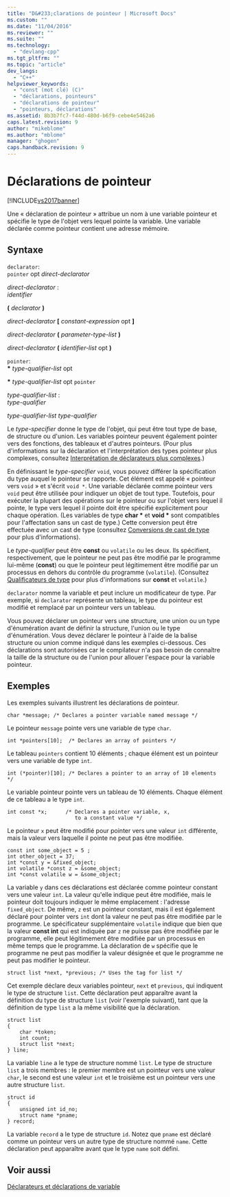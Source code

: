 ```yaml
---
title: "D&#233;clarations de pointeur | Microsoft Docs"
ms.custom: ""
ms.date: "11/04/2016"
ms.reviewer: ""
ms.suite: ""
ms.technology: 
  - "devlang-cpp"
ms.tgt_pltfrm: ""
ms.topic: "article"
dev_langs: 
  - "C++"
helpviewer_keywords: 
  - "const (mot clé) (C)"
  - "déclarations, pointeurs"
  - "déclarations de pointeur"
  - "pointeurs, déclarations"
ms.assetid: 8b3b7fc7-f44d-480d-b6f9-cebe4e5462a6
caps.latest.revision: 9
author: "mikeblome"
ms.author: "mblome"
manager: "ghogen"
caps.handback.revision: 9
---
```

# D&#233;clarations de pointeur
[!INCLUDE[vs2017banner](../assembler/inline/includes/vs2017banner.md)]

Une « déclaration de pointeur » attribue un nom à une variable pointeur et spécifie le type de l'objet vers lequel pointe la variable.  Une variable déclarée comme pointeur contient une adresse mémoire.  
  
## Syntaxe  
 `declarator`:  
 `pointer` opt *direct\-declarator*  
  
 *direct\-declarator* :  
 *identifier*  
  
 **\(**  *declarator*  **\)**  
  
 *direct\-declarator*  **\[**  *constant\-expression* opt **\]**  
  
 *direct\-declarator*  **\(**  *parameter\-type\-list*  **\)**  
  
 *direct\-declarator*  **\(**  *identifier\-list* opt **\)**  
  
 `pointer`:  
 **\*** *type\-qualifier\-list* opt  
  
 **\*** *type\-qualifier\-list* opt `pointer`  
  
 *type\-qualifier\-list* :  
 *type\-qualifier*  
  
 *type\-qualifier\-list type\-qualifier*  
  
 Le *type\-specifier* donne le type de l'objet, qui peut être tout type de base, de structure ou d'union.  Les variables pointeur peuvent également pointer vers des fonctions, des tableaux et d'autres pointeurs. \(Pour plus d'informations sur la déclaration et l'interprétation des types pointeur plus complexes, consultez [Interprétation de déclarateurs plus complexes](../c-language/interpreting-more-complex-declarators.md).\)  
  
 En définissant le *type\-specifier* `void`, vous pouvez différer la spécification du type auquel le pointeur se rapporte.  Cet élément est appelé « pointeur vers `void` » et s'écrit `void *`.  Une variable déclarée comme pointeur vers `void` peut être utilisée pour indiquer un objet de tout type.  Toutefois, pour exécuter la plupart des opérations sur le pointeur ou sur l'objet vers lequel il pointe, le type vers lequel il pointe doit être spécifié explicitement pour chaque opération. \(Les variables de type **char \*** et **void \*** sont compatibles pour l'affectation sans un cast de type.\) Cette conversion peut être effectuée avec un cast de type \(consultez [Conversions de cast de type](../c-language/type-cast-conversions.md) pour plus d'informations\).  
  
 Le *type\-qualifier* peut être **const** ou `volatile` ou les deux.  Ils spécifient, respectivement, que le pointeur ne peut pas être modifié par le programme lui\-même \(**const**\) ou que le pointeur peut légitimement être modifié par un processus en dehors du contrôle du programme \(`volatile`\). \(Consultez [Qualificateurs de type](../c-language/type-qualifiers.md) pour plus d'informations sur **const** et `volatile`.\)  
  
 `declarator` nomme la variable et peut inclure un modificateur de type.  Par exemple, si `declarator` représente un tableau, le type du pointeur est modifié et remplacé par un pointeur vers un tableau.  
  
 Vous pouvez déclarer un pointeur vers une structure, une union ou un type d'énumération avant de définir la structure, l'union ou le type d'énumération.  Vous devez déclarer le pointeur à l'aide de la balise structure ou union comme indiqué dans les exemples ci\-dessous.  Ces déclarations sont autorisées car le compilateur n'a pas besoin de connaître la taille de la structure ou de l'union pour allouer l'espace pour la variable pointeur.  
  
## Exemples  
 Les exemples suivants illustrent les déclarations de pointeur.  
  
```  
char *message; /* Declares a pointer variable named message */  
```  
  
 Le pointeur `message` pointe vers une variable de type `char`.  
  
```  
int *pointers[10];  /* Declares an array of pointers */  
```  
  
 Le tableau `pointers` contient 10 éléments ; chaque élément est un pointeur vers une variable de type `int`.  
  
```  
int (*pointer)[10]; /* Declares a pointer to an array of 10 elements */  
```  
  
 Le variable pointeur pointe vers un tableau de 10 éléments.  Chaque élément de ce tableau a le type `int`.  
  
```  
int const *x;      /* Declares a pointer variable, x,  
                      to a constant value */   
```  
  
 Le pointeur `x` peut être modifié pour pointer vers une valeur `int` différente, mais la valeur vers laquelle il pointe ne peut pas être modifiée.  
  
```  
const int some_object = 5 ;  
int other_object = 37;  
int *const y = &fixed_object;  
int volatile *const z = &some_object;  
int *const volatile w = &some_object;  
```  
  
 La variable `y` dans ces déclarations est déclarée comme pointeur constant vers une valeur `int`.  La valeur qu'elle indique peut être modifiée, mais le pointeur doit toujours indiquer le même emplacement : l'adresse `fixed_object`.  De même, `z` est un pointeur constant, mais il est également déclaré pour pointer vers `int` dont la valeur ne peut pas être modifiée par le programme.  Le spécificateur supplémentaire `volatile` indique que bien que la valeur **const int** qui est indiquée par `z` ne puisse pas être modifiée par le programme, elle peut légitimement être modifiée par un processus en même temps que le programme.  La déclaration de `w` spécifie que le programme ne peut pas modifier la valeur désignée et que le programme ne peut pas modifier le pointeur.  
  
```  
struct list *next, *previous; /* Uses the tag for list */  
```  
  
 Cet exemple déclare deux variables pointeur, `next` et `previous`, qui indiquent le type de structure `list`.  Cette déclaration peut apparaître avant la définition du type de structure `list` \(voir l'exemple suivant\), tant que la définition de type `list` a la même visibilité que la déclaration.  
  
```  
struct list   
{  
    char *token;  
    int count;  
    struct list *next;  
} line;  
```  
  
 La variable `line` a le type de structure nommé `list`.  Le type de structure `list` a trois membres : le premier membre est un pointeur vers une valeur `char`, le second est une valeur `int` et le troisième est un pointeur vers une autre structure `list`.  
  
```  
struct id   
{  
    unsigned int id_no;  
    struct name *pname;  
} record;  
```  
  
 La variable `record` a le type de structure `id`.  Notez que `pname` est déclaré comme un pointeur vers un autre type de structure nommé `name`.  Cette déclaration peut apparaître avant que le type `name` soit défini.  
  
## Voir aussi  
 [Déclarateurs et déclarations de variable](../c-language/declarators-and-variable-declarations.md)